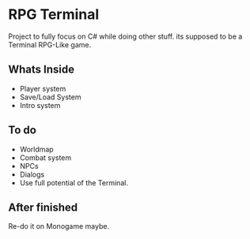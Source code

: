 # RPG Terminal

Project to fully focus on C# while doing other stuff. its supposed to be a Terminal RPG-Like game.

## Whats Inside

- Player system
- Save/Load System
- Intro system

## To do

- Worldmap
- Combat system
- NPCs
- Dialogs
- Use full potential of the Terminal.

## After finished

Re-do it on Monogame maybe.
